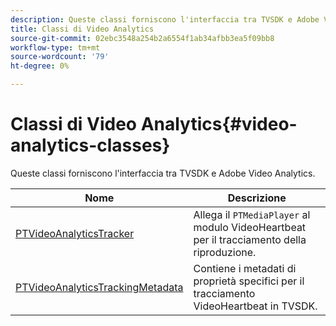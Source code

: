 ```yaml
---
description: Queste classi forniscono l'interfaccia tra TVSDK e Adobe Video Analytics.
title: Classi di Video Analytics
source-git-commit: 02ebc3548a254b2a6554f1ab34afbb3ea5f09bb8
workflow-type: tm+mt
source-wordcount: '79'
ht-degree: 0%

---
```


# Classi di Video Analytics{#video-analytics-classes}

Queste classi forniscono l&#39;interfaccia tra TVSDK e Adobe Video Analytics.

| Nome | Descrizione |
|---|---|
| [PTVideoAnalyticsTracker](https://help.adobe.com/en_US/primetime/api/psdk/vhl_tvsdk_ios/Classes/PTVideoAnalyticsTracker.html) | Allega il `PTMediaPlayer` al modulo VideoHeartbeat per il tracciamento della riproduzione. |
| [PTVideoAnalyticsTrackingMetadata](https://help.adobe.com/en_US/primetime/api/psdk/vhl_tvsdk_ios/Classes/PTVideoAnalyticsTrackingMetadata.html) | Contiene i metadati di proprietà specifici per il tracciamento VideoHeartbeat in TVSDK. |
